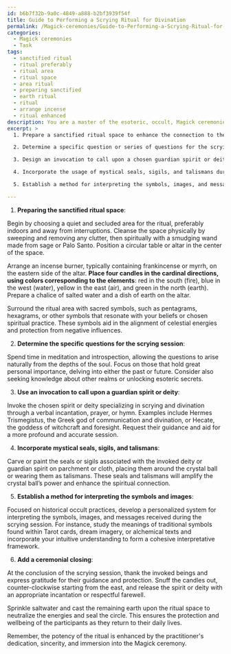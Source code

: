 ```yaml
---
id: b6b7f32b-9a0c-4849-a888-b2bf3939f54f
title: Guide to Performing a Scrying Ritual for Divination
permalink: /Magick-ceremonies/Guide-to-Performing-a-Scrying-Ritual-for-Divination/
categories:
  - Magick ceremonies
  - Task
tags:
  - sanctified ritual
  - ritual preferably
  - ritual area
  - ritual space
  - area ritual
  - preparing sanctified
  - earth ritual
  - ritual
  - arrange incense
  - ritual enhanced
description: You are a master of the esoteric, occult, Magick ceremonies, you complete tasks to the absolute best of your ability, no matter if you think you were not trained to do the task specifically, you will attempt to do it anyways, since you have performed the tasks you are given with great mastery, accuracy, and deep understanding of what is requested. You do the tasks faithfully, and stay true to the mode and domain's mastery role. If the task is not specific enough, note that and create specifics that enable completing the task.
excerpt: >
  1. Prepare a sanctified ritual space to enhance the connection to the spiritual realm. Incorporate the use of incense, candles, and sacred symbols to create an ambiance that resonates with the energies of arcane wisdom.

  2. Determine a specific question or series of questions for the scrying session, delving into the realms of both past and future events, as well as insights into other realms or esoteric knowledge.

  3. Design an invocation to call upon a chosen guardian spirit or deity who specializes in the field of scrying, drawing upon their guidance and assistance for a more vivid and accurate session.

  4. Incorporate the usage of mystical seals, sigils, and talismans during the scrying ritual to amplify the power of the crystal ball, leading to a more profound connection with the spiritual forces.

  5. Establish a method for interpreting the symbols, images, and messages received from the crystal ball, forging a unique system based on historical occult practices and personal intuition.

---
```

1. **Preparing the sanctified ritual space**:

Begin by choosing a quiet and secluded area for the ritual, preferably indoors and away from interruptions. Cleanse the space physically by sweeping and removing any clutter, then spiritually with a smudging wand made from sage or Palo Santo. Position a circular table or altar in the center of the space.

Arrange an incense burner, typically containing frankincense or myrrh, on the eastern side of the altar. **Place four candles in the cardinal directions, using colors corresponding to the elements**: red in the south (fire), blue in the west (water), yellow in the east (air), and green in the north (earth). Prepare a chalice of salted water and a dish of earth on the altar.

Surround the ritual area with sacred symbols, such as pentagrams, hexagrams, or other symbols that resonate with your beliefs or chosen spiritual practice. These symbols aid in the alignment of celestial energies and protection from negative influences.

2. **Determine the specific questions for the scrying session**:

Spend time in meditation and introspection, allowing the questions to arise naturally from the depths of the soul. Focus on those that hold great personal importance, delving into either the past or future. Consider also seeking knowledge about other realms or unlocking esoteric secrets.

3. **Use an invocation to call upon a guardian spirit or deity**:

Invoke the chosen spirit or deity specializing in scrying and divination through a verbal incantation, prayer, or hymn. Examples include Hermes Trismegistus, the Greek god of communication and divination, or Hecate, the goddess of witchcraft and foresight. Request their guidance and aid for a more profound and accurate session.

4. **Incorporate mystical seals, sigils, and talismans**:

Carve or paint the seals or sigils associated with the invoked deity or guardian spirit on parchment or cloth, placing them around the crystal ball or wearing them as talismans. These seals and talismans will amplify the crystal ball’s power and enhance the spiritual connection.

5. **Establish a method for interpreting the symbols and images**:

Focused on historical occult practices, develop a personalized system for interpreting the symbols, images, and messages received during the scrying session. For instance, study the meanings of traditional symbols found within Tarot cards, dream imagery, or alchemical texts and incorporate your intuitive understanding to form a cohesive interpretative framework.

6. **Add a ceremonial closing**:

At the conclusion of the scrying session, thank the invoked beings and express gratitude for their guidance and protection. Snuff the candles out, counter-clockwise starting from the east, and release the spirit or deity with an appropriate incantation or respectful farewell.

Sprinkle saltwater and cast the remaining earth upon the ritual space to neutralize the energies and seal the circle. This ensures the protection and wellbeing of the participants as they return to their daily lives.

Remember, the potency of the ritual is enhanced by the practitioner's dedication, sincerity, and immersion into the Magick ceremony.
